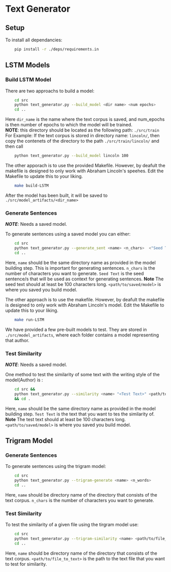 # Text Generator

## Setup

To install all dependancies:

```bash
    pip install -r ./deps/requirements.in
```

## LSTM Models

### Build LSTM Model

There are two approachs to build a model:

```bash
    cd src
    python text_generator.py --build_model <dir name> <num epochs>
    cd ..
```

Here `dir_name` is the name where the text corpus is saved, and num_epochs is then number of epochs to which the model will be trained.<br>
**NOTE**: this directory should be located as the following path:
`./src/train` <br>
For Example: If the text corpus is stored in directory name: `lincoln/`, then copy the contenets of the directory to the path `./src/train/lincoln/` and then call

```bash
    python text_generator.py --build_model lincoln 100
```

The other apporach is to use the provided Makefile. However, by deafult the makefile is designed to only work with Abraham Lincoln's speehes. Edit the Makefile to update this to your liking.

```bash
    make build-LSTM
```

After the model has been built, it will be saved to `./src/model_artifacts/<dir_name>`

### Generate Sentences

***NOTE***: Needs a saved model.

To generate sentences using a saved model you can either:

```bash
    cd src
    python text_generator.py --generate_sent <name> <n_chars>  <"Seed Text"> <path/to/saved/model>
    cd ..
```

Here, `name` should be the same directory name as provided in the model building step. This is important for generating sentences. `n_chars` is the number of characters you want to generate. `Seed Text` is the seed sentence/s that will be used as context for generating sentences. **Note** The seed text should at least be 100 characters long. `<path/to/saved/model>` is where you saved you build model.

The other approach is to use the makefile. However, by deafult the makefile is designed to only work with Abraham Lincoln's model. Edit the Makefile to update this to your liking.

```bash
    make run-LSTM
```

We have provided a few pre-built models to test. They are stored in `./src/model_artifacts`, where each folder contains a model representing that author.

### Test Similarity

***NOTE***: Needs a saved model.

One method to test the similarity of some text with the writing style of the model(Author) is :

```bash
    cd src &&
    python text_generator.py --similarity <name> "<Test Text>" <path/to/saved/model>
    && cd .
```

Here, `name` should be the same directory name as provided in the model building step. `Test Text` is the text that you want to tes the similarity of. **Note** The test text should at least be 100 characters long. `<path/to/saved/model>` is where you saved you build model.

## Trigram Model

### Generate Sentences

To generate sentences using the trigram model:

```bash
    cd src
    python text_generator.py --trigram-generate <name> <n_words>
    cd ..
```

Here, `name` should be directory name of the directory that consists of the text corpus. `n_chars` is the number of characters you want to generate.

### Test Similarity

To test the similarity of a given file using the tirgram model use:

```bash
    cd src
    python text_generator.py --trigram-similarity <name> <path/to/file_to_text>
    cd ..
```

Here, `name` should be directory name of the directory that consists of the text corpus. `<path/to/file_to_text>` is the path to the text file that you want to test for similarity.